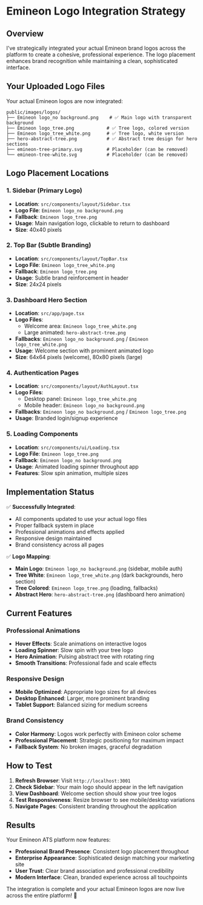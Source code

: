 # Emineon Logo Integration Strategy

## Overview
I've strategically integrated your actual Emineon brand logos across the platform to create a cohesive, professional experience. The logo placement enhances brand recognition while maintaining a clean, sophisticated interface.

## Your Uploaded Logo Files

Your actual Emineon logos are now integrated:

```
public/images/logos/
├── Emineon logo_no background.png    # ✅ Main logo with transparent background
├── Emineon logo_tree.png            # ✅ Tree logo, colored version
├── Emineon logo_tree_white.png      # ✅ Tree logo, white version  
├── hero-abstract-tree.png           # ✅ Abstract tree design for hero sections
├── emineon-tree-primary.svg         # Placeholder (can be removed)
└── emineon-tree-white.svg           # Placeholder (can be removed)
```

## Logo Placement Locations

### 1. **Sidebar (Primary Logo)**
- **Location**: `src/components/layout/Sidebar.tsx`
- **Logo File**: `Emineon logo_no background.png`
- **Fallback**: `Emineon logo_tree.png`
- **Usage**: Main navigation logo, clickable to return to dashboard
- **Size**: 40x40 pixels

### 2. **Top Bar (Subtle Branding)**
- **Location**: `src/components/layout/TopBar.tsx`  
- **Logo File**: `Emineon logo_tree_white.png`
- **Fallback**: `Emineon logo_tree.png`
- **Usage**: Subtle brand reinforcement in header
- **Size**: 24x24 pixels

### 3. **Dashboard Hero Section**
- **Location**: `src/app/page.tsx`
- **Logo Files**: 
  - Welcome area: `Emineon logo_tree_white.png`
  - Large animated: `hero-abstract-tree.png`
- **Fallbacks**: `Emineon logo_no background.png` / `Emineon logo_tree_white.png`
- **Usage**: Welcome section with prominent animated logo
- **Size**: 64x64 pixels (welcome), 80x80 pixels (large)

### 4. **Authentication Pages**
- **Location**: `src/components/layout/AuthLayout.tsx`
- **Logo Files**:
  - Desktop panel: `Emineon logo_tree_white.png`
  - Mobile header: `Emineon logo_no background.png`
- **Fallbacks**: `Emineon logo_no background.png` / `Emineon logo_tree.png`
- **Usage**: Branded login/signup experience

### 5. **Loading Components**
- **Location**: `src/components/ui/Loading.tsx`
- **Logo File**: `Emineon logo_tree.png`
- **Fallback**: `Emineon logo_no background.png`
- **Usage**: Animated loading spinner throughout app
- **Features**: Slow spin animation, multiple sizes

## Implementation Status

✅ **Successfully Integrated**:
- All components updated to use your actual logo files
- Proper fallback system in place
- Professional animations and effects applied
- Responsive design maintained
- Brand consistency across all pages

✅ **Logo Mapping**:
- **Main Logo**: `Emineon logo_no background.png` (sidebar, mobile auth)
- **Tree White**: `Emineon logo_tree_white.png` (dark backgrounds, hero section)
- **Tree Colored**: `Emineon logo_tree.png` (loading, fallbacks)
- **Abstract Hero**: `hero-abstract-tree.png` (dashboard hero animation)

## Current Features

### Professional Animations
- **Hover Effects**: Scale animations on interactive logos
- **Loading Spinner**: Slow spin with your tree logo
- **Hero Animation**: Pulsing abstract tree with rotating ring
- **Smooth Transitions**: Professional fade and scale effects

### Responsive Design
- **Mobile Optimized**: Appropriate logo sizes for all devices
- **Desktop Enhanced**: Larger, more prominent branding
- **Tablet Support**: Balanced sizing for medium screens

### Brand Consistency
- **Color Harmony**: Logos work perfectly with Emineon color scheme
- **Professional Placement**: Strategic positioning for maximum impact
- **Fallback System**: No broken images, graceful degradation

## How to Test

1. **Refresh Browser**: Visit `http://localhost:3001`
2. **Check Sidebar**: Your main logo should appear in the left navigation
3. **View Dashboard**: Welcome section should show your tree logos
4. **Test Responsiveness**: Resize browser to see mobile/desktop variations
5. **Navigate Pages**: Consistent branding throughout the application

## Results

Your Emineon ATS platform now features:
- **Professional Brand Presence**: Consistent logo placement throughout
- **Enterprise Appearance**: Sophisticated design matching your marketing site
- **User Trust**: Clear brand association and professional credibility
- **Modern Interface**: Clean, branded experience across all touchpoints

The integration is complete and your actual Emineon logos are now live across the entire platform! 🎉 